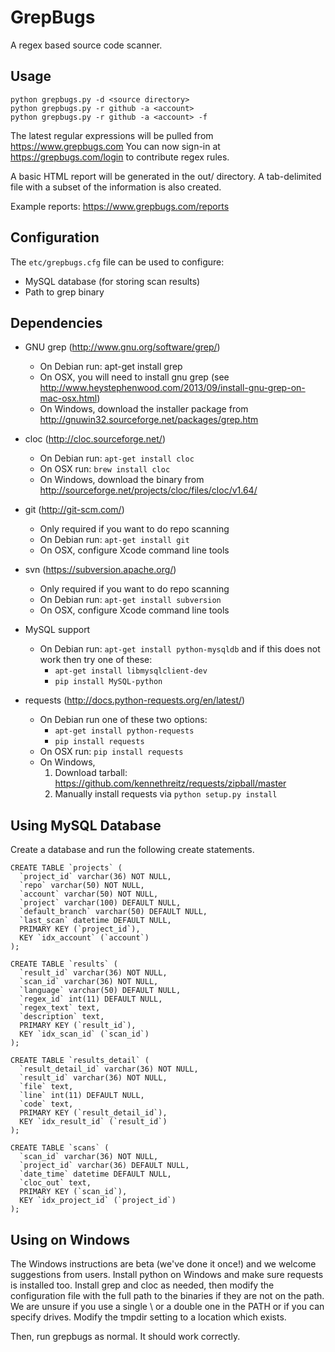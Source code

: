 GrepBugs
========

A regex based source code scanner.

## Usage
```
python grepbugs.py -d <source directory>
python grepbugs.py -r github -a <account>
python grepbugs.py -r github -a <account> -f
```

The latest regular expressions will be pulled from https://www.grepbugs.com
You can now sign-in at https://grepbugs.com/login to contribute regex rules.

A basic HTML report will be generated in the out/ directory.  A 
tab-delimited file with a subset of the information is also created.

Example reports: https://www.grepbugs.com/reports

## Configuration
The `etc/grepbugs.cfg` file can be used to configure:
- MySQL database (for storing scan results)
- Path to grep binary

## Dependencies
- GNU grep (http://www.gnu.org/software/grep/)
	- On Debian run: apt-get install grep
	- On OSX, you will need to install gnu grep (see http://www.heystephenwood.com/2013/09/install-gnu-grep-on-mac-osx.html)
	- On Windows, download the installer package from http://gnuwin32.sourceforge.net/packages/grep.htm

- cloc (http://cloc.sourceforge.net/)
	- On Debian run: `apt-get install cloc`
	- On OSX run: `brew install cloc`
	- On Windows, download the binary from http://sourceforge.net/projects/cloc/files/cloc/v1.64/

- git (http://git-scm.com/)
	- Only required if you want to do repo scanning
	- On Debian run: `apt-get install git`
	- On OSX, configure Xcode command line tools

- svn (https://subversion.apache.org/)
	- Only required if you want to do repo scanning
	- On Debian run: `apt-get install subversion`
	- On OSX, configure Xcode command line tools

- MySQL support
	- On Debian run: `apt-get install python-mysqldb` and if this does not work then try one of these:
		- `apt-get install libmysqlclient-dev`
		- `pip install MySQL-python`

- requests (http://docs.python-requests.org/en/latest/)
	- On Debian run one of these two options: 
		- `apt-get install python-requests` 
		- `pip install requests`
	- On OSX run: `pip install requests`
	- On Windows, 
		1. Download tarball: https://github.com/kennethreitz/requests/zipball/master
		2. Manually install requests via `python setup.py install`

## Using MySQL Database
Create a database and run the following create statements.

```
CREATE TABLE `projects` (
  `project_id` varchar(36) NOT NULL,
  `repo` varchar(50) NOT NULL,
  `account` varchar(50) NOT NULL,
  `project` varchar(100) DEFAULT NULL,
  `default_branch` varchar(50) DEFAULT NULL,
  `last_scan` datetime DEFAULT NULL,
  PRIMARY KEY (`project_id`),
  KEY `idx_account` (`account`)
);

CREATE TABLE `results` (
  `result_id` varchar(36) NOT NULL,
  `scan_id` varchar(36) NOT NULL,
  `language` varchar(50) DEFAULT NULL,
  `regex_id` int(11) DEFAULT NULL,
  `regex_text` text,
  `description` text,
  PRIMARY KEY (`result_id`),
  KEY `idx_scan_id` (`scan_id`)
);

CREATE TABLE `results_detail` (
  `result_detail_id` varchar(36) NOT NULL,
  `result_id` varchar(36) NOT NULL,
  `file` text,
  `line` int(11) DEFAULT NULL,
  `code` text,
  PRIMARY KEY (`result_detail_id`),
  KEY `idx_result_id` (`result_id`)
);

CREATE TABLE `scans` (
  `scan_id` varchar(36) NOT NULL,
  `project_id` varchar(36) DEFAULT NULL,
  `date_time` datetime DEFAULT NULL,
  `cloc_out` text,
  PRIMARY KEY (`scan_id`),
  KEY `idx_project_id` (`project_id`)
);
```

## Using on Windows

The Windows instructions are beta (we've done it once!) and we welcome
suggestions from users.  Install python on Windows and make sure requests is
installed too.  Install grep and cloc as needed, then modify the configuration
file with the full path to the binaries if they are not on the path.  We are
unsure if you use a single \\ or a double one in the PATH or if you can specify
drives.  Modify the tmpdir setting to a location which exists.

Then, run grepbugs as normal.  It should work correctly.
